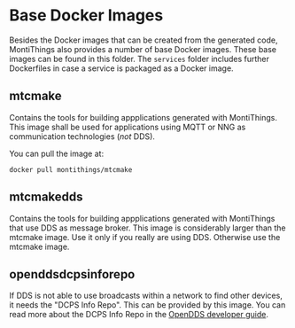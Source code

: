 <!-- (c) https://github.com/MontiCore/monticore -->

# Base Docker Images

Besides the Docker images that can be created from the generated code,
MontiThings also provides a number of base Docker images. 
These base images can be found in this folder.
The `services` folder includes further Dockerfiles in case a service 
is packaged as a Docker image.

## mtcmake

Contains the tools for building appplications generated with MontiThings.
This image shall be used for applications using MQTT or NNG as communication 
technologies (_not_ DDS).

You can pull the image at:
```
docker pull montithings/mtcmake
```

## mtcmakedds

Contains the tools for building appplications generated with MontiThings that 
use DDS as message broker.
This image is considerably larger than the mtcmake image. 
Use it only if you really are using DDS.
Otherwise use the mtcmake image.

## openddsdcpsinforepo

If DDS is not able to use broadcasts within a network to find other devices, 
it needs the "DCPS Info Repo". 
This can be provided by this image.
You can read more about the DCPS Info Repo in the [OpenDDS developer guide](https://download.objectcomputing.com/OpenDDS/OpenDDS-latest.pdf).
